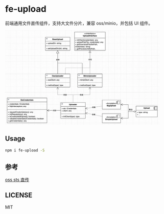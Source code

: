 # fe-upload

前端通用文件直传组件，支持大文件分片，兼容 oss/minio，并包括 UI 组件。

![逻辑 UML](image.png)

## Usage

```sh
npm i fe-upload -S
```

## 参考

[oss sts 直传](https://www.alibabacloud.com/help/zh/oss/use-cases/uploading-objects-to-oss-directly-from-clients/)

## LICENSE

MIT
